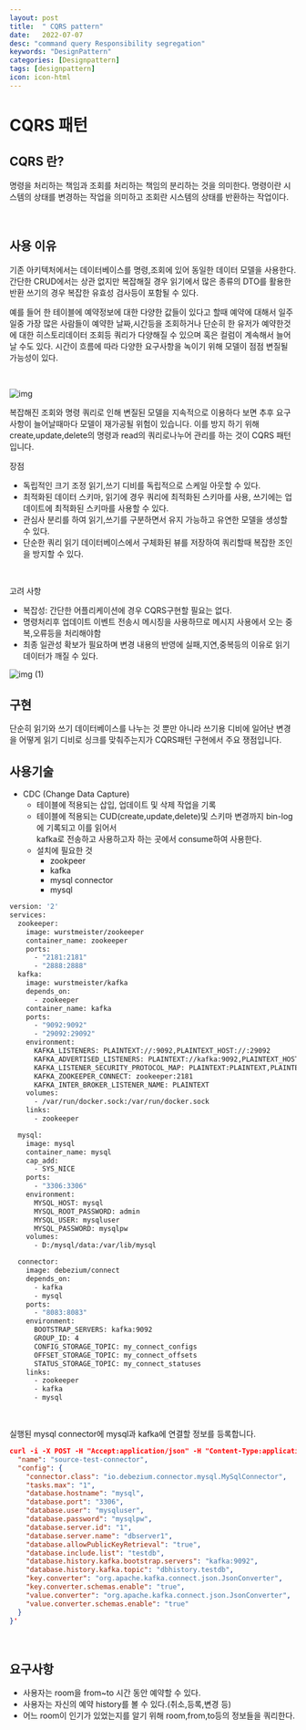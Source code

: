 ```yaml
---
layout: post
title:  " CQRS pattern"
date:   2022-07-07
desc: "command query Responsibility segregation"
keywords: "DesignPattern"
categories: [Designpattern]
tags: [designpattern]
icon: icon-html
---
```


# CQRS 패턴

## CQRS 란?
명령을 처리하는 책임과 조회를 처리하는 책임의 분리하는 것을 의미한다.
명령이란 시스템의 상태를 변경하는 작업을 의미하고 조회란 시스템의 상태를 반환하는 작업이다.

<br/>

## 사용 이유
기존 아키텍처에서는 데이터베이스를 명령,조회에 있어 동일한 데이터 모델을 사용한다.
간단한 CRUD에서는 상관 없지만 복잡해질 경우 읽기에서 많은 종류의 DTO를 활용한 반환
쓰기의 경우 복잡한 유효성 검사등이 포함될 수 있다.

예를 들어 한 테이블에 예약정보에 대한 다양한 값들이 있다고 할때
예약에 대해서 일주일중 가장 많은 사람들이 예약한 날짜,시간등을 조회하거나
단순히 한 유저가 예약한것에 대한 히스토리데이터 조회등 쿼리가 다양해질 수 있으며 혹은
컬럼이 계속해서 늘어날 수도 있다. 시간이 흐름에 따라 다양한 요구사항을 녹이기 위해
모델이 점점 변질될 가능성이 있다.

<br/>

![img](https://user-images.githubusercontent.com/37110261/177764011-322e9382-193e-47b0-8d5a-11796e25e7a8.png)


복잡해진 조회와 명령 쿼리로 인해 변질된 모델을 지속적으로 이용하다 보면 추후 요구사항이 늘어날때마다
모델이 재가공될 위험이 있습니다. 이를 방지 하기 위해 create,update,delete의 명령과 read의 쿼리로나누어
관리를 하는 것이 CQRS 패턴입니다.

장점
+ 독립적인 크기 조정 읽기,쓰기 디비를 독립적으로 스케일 아웃할 수 있다.
+ 최적화된 데이터 스키마, 읽기에 경우 쿼리에 최적화된 스키마를 사용, 쓰기에는 업데이트에 최적화된 스키마를 사용할 수 있다.
+ 관심사 분리를 하여 읽기,쓰기를 구분하면서 유지 가능하고 유연한 모델을 생성할 수 있다.
+ 단순한 쿼리 읽기 데이터베이스에서 구체화된 뷰를 저장하여 쿼리할때 복잡한 조인을 방지할 수 있다.

<br/>

고려 사항
+ 복잡성: 간단한 어플리케이션에 경우 CQRS구현할 필요는 없다.
+ 명령처리후 업데이트 이벤트 전송시 메시징을 사용하므로 메시지 사용에서 오는 중복,오류등을 처리해야함
+ 최종 일관성 확보가 필요하며 변경 내용의 반영에 실패,지연,중복등의 이유로 읽기 데이터가 깨질 수 있다.

![img (1)](https://user-images.githubusercontent.com/37110261/177764701-b09779d4-2644-45ec-b81b-6661484c2015.png)


## 구현

단순히 읽기와 쓰기 데이터베이스를 나누는 것 뿐만 아니라 쓰기용 디비에 일어난 변경을 어떻게
읽기 디비로 싱크를 맞춰주는지가 CQRS패턴 구현에서 주요 쟁점입니다.

## 사용기술
+ CDC (Change Data Capture)
  + 테이블에 적용되는 삽입, 업데이트 및 삭제 작업을 기록
  + 테이블에 적용되는 CUD(create,update,delete)및 스키마 변경까지 bin-log에 기록되고 이를 읽어서 <br>
  kafka로 전송하고 사용하고자 하는 곳에서 consume하여 사용한다.
  + 설치에 필요한 것
    + zookpeer
    + kafka
    + mysql connector
    + mysql

```dockerfile
version: '2'
services:
  zookeeper:
    image: wurstmeister/zookeeper
    container_name: zookeeper
    ports:
      - "2181:2181"
      - "2888:2888"
  kafka:
    image: wurstmeister/kafka
    depends_on:
      - zookeeper
    container_name: kafka
    ports:
      - "9092:9092"
      - "29092:29092"
    environment:
      KAFKA_LISTENERS: PLAINTEXT://:9092,PLAINTEXT_HOST://:29092
      KAFKA_ADVERTISED_LISTENERS: PLAINTEXT://kafka:9092,PLAINTEXT_HOST://localhost:29092
      KAFKA_LISTENER_SECURITY_PROTOCOL_MAP: PLAINTEXT:PLAINTEXT,PLAINTEXT_HOST:PLAINTEXT
      KAFKA_ZOOKEEPER_CONNECT: zookeeper:2181
      KAFKA_INTER_BROKER_LISTENER_NAME: PLAINTEXT
    volumes:
      - /var/run/docker.sock:/var/run/docker.sock
    links:
      - zookeeper

  mysql:
    image: mysql
    container_name: mysql
    cap_add:
      - SYS_NICE
    ports:
      - "3306:3306"
    environment:
      MYSQL_HOST: mysql
      MYSQL_ROOT_PASSWORD: admin
      MYSQL_USER: mysqluser
      MYSQL_PASSWORD: mysqlpw
    volumes:
      - D:/mysql/data:/var/lib/mysql

  connector:
    image: debezium/connect
    depends_on:
      - kafka
      - mysql
    ports:
      - "8083:8083"
    environment:
      BOOTSTRAP_SERVERS: kafka:9092
      GROUP_ID: 4
      CONFIG_STORAGE_TOPIC: my_connect_configs
      OFFSET_STORAGE_TOPIC: my_connect_offsets
      STATUS_STORAGE_TOPIC: my_connect_statuses
    links:
      - zookeeper
      - kafka
      - mysql
```

<br/>

실행된 mysql connector에 mysql과 kafka에 연결할 정보를 등록합니다.

```json
curl -i -X POST -H "Accept:application/json" -H "Content-Type:application/json" localhost:8083/connectors/ -d '{
  "name": "source-test-connector",
  "config": {
    "connector.class": "io.debezium.connector.mysql.MySqlConnector",
    "tasks.max": "1",
    "database.hostname": "mysql",
    "database.port": "3306",
    "database.user": "mysqluser",
    "database.password": "mysqlpw",
    "database.server.id": "1",
    "database.server.name": "dbserver1",
    "database.allowPublicKeyRetrieval": "true",
    "database.include.list": "testdb",
    "database.history.kafka.bootstrap.servers": "kafka:9092",
    "database.history.kafka.topic": "dbhistory.testdb",
    "key.converter": "org.apache.kafka.connect.json.JsonConverter",
    "key.converter.schemas.enable": "true",
    "value.converter": "org.apache.kafka.connect.json.JsonConverter",
    "value.converter.schemas.enable": "true"
  }
}'

```

<br/>

## 요구사항
+ 사용자는 room을 from~to 시간 동안 예약할 수 있다.
+ 사용자는 자신의 예약 history를 볼 수 있다.(취소,등록,변경 등)
+ 어느 room이 인기가 있었는지를 알기 위해 room,from,to등의 정보들을 쿼리한다.